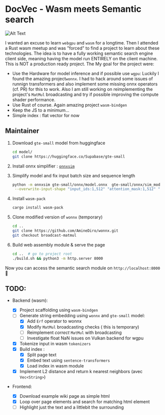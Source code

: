 # DocVec - Wasm meets Semantic search

![Alt Text](./data/output.gif)

I wanted an excuse to learn `webgpu` and `wasm` for a longtime. Then I attended a Rust wasm meetup and was "forced" to find a project to learn about these technologies.
The idea is to have a fully working semantic search engine client side, meaning having the model run ENTIRELY on the client machine.
This is NOT a production ready project. The
My goal for the project were:

- Use the Hardware for model inference and if possible use `wgpu`: Luckily I found the amazing project`wonnx`. I had to hack around some issues of runnign transformers and also implement some missing onnx operators (cf. PR) for this to work. Also I am still working on reimplementing the project's `MatMul` broadcasting and try if possible improving the compute shader performance.
- Use Rust of course. Again amazing project `wasm-bindgen`
- Keep the JS to a minimum...
- Simple index : flat vector for now

## Maintainer

1. Download `gte-small` model from huggingface
   ```bash
   cd model/
   git clone https://huggingface.co/Supabase/gte-small
   ```
2. Install onnx simplifier : [`onnxsim`](https://github.com/daquexian/onnx-simplifier)
3. Simplify model and fix input batch size and sequence length
   ```bash
   python -m onnxsim gte-small/onnx/model.onnx  gte-small/onnx/sim_model.onnx \
    --overwrite-input-shape "input_ids:1,512" "attention_mask:1,512" "token_type_ids:1,512"
   ```
4. Install `wasm-pack`

   ```bash
   cargo install wasm-pack
   ```

5. Clone modified version of `wonnx` (temporary)

   ```bash
   cd ..
   git clone https://github.com/AmineDiro/wonnx.git
   git checkout broadcast-matmul
   ```

6. Build web assembly module & serve the page
   ```bash
   cd ..  # go to project root
   ./build.sh && python3 -m http.server 8000
   ```

Now you can access the semantic search module on `http://localhost:8000` 🌟

## TODO:

- Backend (wasm):

  - [x] Project scaffolding using `wasm-bindgen`
  - [ ] Generate string embedding using `wonnx` and `gte-small` model:
    - [x] Add `Erf` operator to wonnx
    - [x] Modify `MatMul` broadcasting checks ( this is temporary)
    - [ ] Reimplement _correct_ `MatMul` with broadcasting
    - [ ] Investigate float NaN issues on Vulkan backend for wgpu
  - [x] Tokenize input in wasm `tokenizers`
  - [x] Build index :
    - [x] Split page text
    - [x] Embed text using `sentence-transformers`
    - [x] Load index in wasm module
  - [x] Implement L2 distance and return k nearest neighbors (avec `Vec<String>`)

- Frontend:
  - [x] Download example wiki page as simple html
  - [x] Loop over page elements and search for matching html element
  - [ ] Highlight just the text and a littlebit the surrounding
